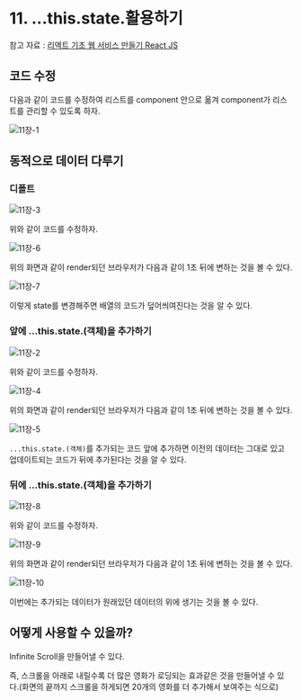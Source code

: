 # 11. ...this.state.활용하기

참고 자료 : 
[리액트 기초 웹 서비스 만들기 React JS](https://www.youtube.com/watch?v=sM2p1EqTlw4&list=PL7jH19IHhOLOFTVD4R8FeZWkwpVi8-9Fv)

## 코드 수정

다음과 같이 코드를 수정하여 리스트를 component 안으로 옮겨 component가 리스트를 관리할 수 있도록 하자.

![11장-1](https://github.com/Se-Hun/WebStudy/blob/master/React.js/png/11%EC%9E%A5-1.PNG)

## 동적으로 데이터 다루기

### 디폴트

![11장-3](https://github.com/Se-Hun/WebStudy/blob/master/React.js/png/11%EC%9E%A5-3.PNG)

위와 같이 코드를 수정하자.

![11장-6](https://github.com/Se-Hun/WebStudy/blob/master/React.js/png/11%EC%9E%A5-6.PNG)

위의 화면과 같이 render되던 브라우저가 다음과 같이 1초 뒤에 변하는 것을 볼 수 있다.

![11장-7](https://github.com/Se-Hun/WebStudy/blob/master/React.js/png/11%EC%9E%A5-7.PNG)

이렇게 state를 변경해주면 배열의 코드가 덮어씌여진다는 것을 알 수 있다.

### 앞에 ...this.state.(객체)을 추가하기

![11장-2](https://github.com/Se-Hun/WebStudy/blob/master/React.js/png/11%EC%9E%A5-2.PNG)

위와 같이 코드를 수정하자.

![11장-4](https://github.com/Se-Hun/WebStudy/blob/master/React.js/png/11%EC%9E%A5-4.PNG)

위의 화면과 같이 render되던 브라우저가 다음과 같이 1초 뒤에 변하는 것을 볼 수 있다.

![11장-5](https://github.com/Se-Hun/WebStudy/blob/master/React.js/png/11%EC%9E%A5-5.PNG)

`...this.state.(객체)`를 추가되는 코드 앞에 추가하면 이전의 데이터는 그대로 있고 업데이트되는 코드가 뒤에 추가된다는 것을 알 수 있다.

### 뒤에 ...this.state.(객체)을 추가하기

![11장-8](https://github.com/Se-Hun/WebStudy/blob/master/React.js/png/11%EC%9E%A5-8.PNG)

위와 같이 코드를 수정하자.

![11장-9](https://github.com/Se-Hun/WebStudy/blob/master/React.js/png/11%EC%9E%A5-9.PNG)

위의 화면과 같이 render되던 브라우저가 다음과 같이 1초 뒤에 변하는 것을 볼 수 있다.

![11장-10](https://github.com/Se-Hun/WebStudy/blob/master/React.js/png/11%EC%9E%A5-10.PNG)

이번에는 추가되는 데이터가 원래있던 데이터의 위에 생기는 것을 볼 수 있다.

## 어떻게 사용할 수 있을까?

Infinite Scroll을 만들어낼 수 있다.

즉, 스크롤을 아래로 내릴수록 더 많은 영화가 로딩되는 효과같은 것을 만들어낼 수 있다.(화면의 끝까지 스크롤을 하게되면 20개의 영화를 더 추가해서 보여주는 식으로)